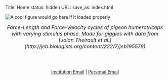 Title: Home
status: hidden
URL:
save_as: index.html


![A cool figure would go here if it loaded properly](/images/WorkLoopBanner.png "I made this plot for fun from a labmate's data. Not very informative, but I love the way it looks.")
<div style="text-align: center"> <font size="3"> <em> Force-Length and Force-Velocity cycles  of pigeon humerotriceps with varying stimulus phase. Made for giggles with data from [Jolan Theirault et al.](http://jeb.biologists.org/content/222/7/jeb195578) </em> </font> </div>

<br/><br/>

<p align="center">
	<a href="mailto:leo.w@gatech.edu">Institution Email</a> |
	<a href="mailto:leo@woodtx.com">Personal Email</a>
</p>